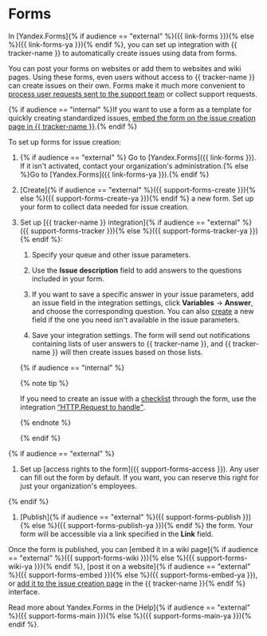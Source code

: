 # Forms

In [Yandex.Forms]{% if audience == "external" %}({{ link-forms }}){% else %}({{ link-forms-ya }}){% endif %}, you can set up integration with {{ tracker-name }} to automatically create issues using data from forms.

You can post your forms on websites or add them to websites and wiki pages. Using these forms, even users without access to {{ tracker-name }} can create issues on their own. Forms make it much more convenient to [process user requests sent to the support team](../support-process.md#mail_forms) or collect support requests.

{% if audience == "internal" %}If you want to use a form as a template for quickly creating standardized issues, [embed the form on the issue creation page in {{ tracker-name }}](attach-form.md).{% endif %}

To set up forms for issue creation:

1. {% if audience == "external" %} Go to [Yandex.Forms]({{ link-forms }}). If it isn't activated, contact your organization's administration.{% else %}Go to [Yandex.Forms]({{ link-forms-ya }}).{% endif %}

1. [Create]{% if audience == "external" %}({{ support-forms-create }}){% else %}({{ support-forms-create-ya }}){% endif %} a new form.
Set up your form to collect data needed for issue creation.

1. Set up [{{ tracker-name }} integration]{% if audience == "external" %}({{ support-forms-tracker }}){% else %}({{ support-forms-tracker-ya }}){% endif %}:

    1. Specify your queue and other issue parameters.

    1. Use the **Issue description** field to add answers to the questions included in your form.

    1. If you want to save a specific answer in your issue parameters, add an issue field in the integration settings, click **Variables** → **Answer**, and choose the corresponding question.
You can also [create](../user/create-param.md) a new field if the one you need isn't available in the issue parameters.

    1. Save your integration settings.
The form will send out notifications containing lists of user answers to {{ tracker-name }}, and {{ tracker-name }} will then create issues based on those lists.

    {% if audience == "internal" %}

    {% note tip %}

    If you need to create an issue with a [checklist](../user/checklist.md) through the form, use the integration [<q>HTTP.Request to handle</q>](https://doc.yandex-team.ru/forms/external/http-request.html#http-request__resolve-problems-checklist).

    {% endnote %}

    {% endif %}

{% if audience == "external" %}

1. Set up [access rights to the form]({{ support-forms-access }}).
Any user can fill out the form by default. If you want, you can reserve this right for just your organization's employees.

{% endif %}

1. [Publish]{% if audience == "external" %}({{ support-forms-publish }}){% else %}({{ support-forms-publish-ya }}){% endif %} the form. Your form will be accessible via a link specified in the **Link** field.

Once the form is published, you can [embed it in a wiki page]{% if audience == "external" %}({{ support-forms-wiki }}){% else %}({{ support-forms-wiki-ya }}){% endif %}, [post it on a website]{% if audience == "external" %}({{ support-forms-embed }}){% else %}({{ support-forms-embed-ya }}), or [add it to the issue creation page](../manager/attach-form.md) in the {{ tracker-name }}{% endif %} interface.

Read more about Yandex.Forms in the [Help]{% if audience == "external" %}({{ support-forms-main }}){% else %}({{ support-forms-main-ya }}){% endif %}.

